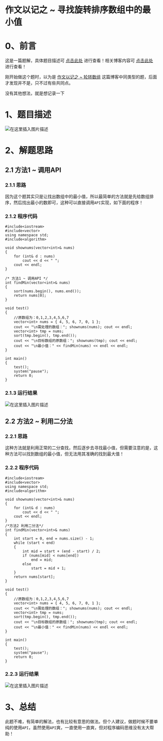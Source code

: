 作文以记之 ~ 寻找旋转排序数组中的最小值
=
# 0、前言
这是一篇题解，具体题目描述可 [点击此处](https://leetcode-cn.com/problems/find-minimum-in-rotated-sorted-array/) 进行查看！相关博客内容可 [点击此处](https://blog.csdn.net/m0_51961114/article/details/123968509) 进行查看！

刚开始做这个题时，以为是 [作文以记之 ~ 轮转数组](https://blog.csdn.net/m0_51961114/article/details/123807492?spm=1001.2014.3001.5501)  这篇博客中同类型的题，后面才发现并不是，只不过有些共同点。

没有其他想法，就是想记录一下
# 1、题目描述
![在这里插入图片描述](https://img-blog.csdnimg.cn/a5e36bf8d0ff4f7fa6d911594c65ec95.png?x-oss-process=image/watermark,type_d3F5LXplbmhlaQ,shadow_50,text_Q1NETiBA5bCP5by6fg==,size_20,color_FFFFFF,t_70,g_se,x_16)

# 2、解题思路
## 2.1 方法1 ~ 调用API
### 2.1.1 思路
因为这个题其实只是让找出数组中的最小值，所以最简单的方法就是先给数组排序，然后找出最小的数即可，这种可以直接调用`API`实现，如下面的程序！
### 2.1.2 程序代码


	#include<iostream>
	#include<vector>
	using namespace std;
	#include<algorithm>
	
	void shownums(vector<int>& nums)
	{
		for (int& d : nums)
			cout << d << " ";
		cout << endl;
	}
	
	/* 方法1 ~ 调用API */
	int findMin(vector<int>& nums)
	{
		sort(nums.begin(), nums.end());
		return nums[0];
	}
	
	void test()
	{
		//原数组为：0,1,2,3,4,5,6,7
		vector<int> nums = { 4, 5, 6, 7, 0, 1 };
		cout << "\n需处理的数组："; shownums(nums); cout << endl;
		vector<int> tmp = nums;
		sort(tmp.begin(), tmp.end());
		cout << "\n目标数组的原数组："; shownums(tmp); cout << endl;
		cout << "\n最小值：" << findMin(nums) << endl << endl;
	}
	
	int main()
	{
		test();
		system("pause");
		return 0;
	}

### 2.1.3 运行结果
![在这里插入图片描述](https://img-blog.csdnimg.cn/b033ffd9bbe1488d8d2ac3a78664078b.png?x-oss-process=image/watermark,type_d3F5LXplbmhlaQ,shadow_50,text_Q1NETiBA5bCP5by6fg==,size_20,color_FFFFFF,t_70,g_se,x_16)
## 2.2 方法2 ~ 利用二分法
### 2.2.1 思路
这种方法就是利用正常的二分查找，然后逐步去寻找最小值，但需要注意的是，这种方法可以找到数组的最小值，但无法用其准确的找到最大值！
### 2.2.2 程序代码


	#include<iostream>
	#include<vector>
	using namespace std;
	#include<algorithm>
	
	void shownums(vector<int>& nums)
	{
		for (int& d : nums)
			cout << d << " ";
		cout << endl;
	}
	/*方法2 利用二分法*/
	int findMin(vector<int>& nums)
	{
		int start = 0, end = nums.size() - 1;
		while (start < end)
		{
			int mid = start + (end - start) / 2;
			if (nums[mid] < nums[end])
				end = mid;
			else
				start = mid + 1;
		}
		return nums[start];
	}
	
	void test()
	{
		//原数组为：0,1,2,3,4,5,6,7
		vector<int> nums = { 4, 5, 6, 7, 0, 1 };
		cout << "\n需处理的数组："; shownums(nums); cout << endl;
		vector<int> tmp = nums;
		sort(tmp.begin(), tmp.end());
		cout << "\n目标数组的原数组："; shownums(tmp); cout << endl;
		cout << "\n最小值：" << findMin(nums) << endl << endl;
	}
	
	int main()
	{
		test();
		system("pause");
		return 0;
	}

### 2.2.3 运行结果
![在这里插入图片描述](https://img-blog.csdnimg.cn/f9d47be85f674c95b4bccf9de2819798.png?x-oss-process=image/watermark,type_d3F5LXplbmhlaQ,shadow_50,text_Q1NETiBA5bCP5by6fg==,size_20,color_FFFFFF,t_70,g_se,x_16)
# 3、总结
此题不难，有简单的解法，也有比较有意思的做法。但个人建议，做题时候不要单纯的使用`API`，虽然使用`API`爽，一直使用一直爽，但对程序编码思维没有太大帮助！